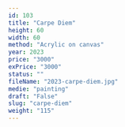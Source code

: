 ```yaml
---
id: 103
title: "Carpe Diem"
height: 60
width: 60
method: "Acrylic on canvas"
year: 2023
price: "3000"
exPrice: "3000"
status: ""
fileName: "2023-carpe-diem.jpg"
medie: "painting"
draft: "False"
slug: "carpe-diem"
weight: "115"
---
```

